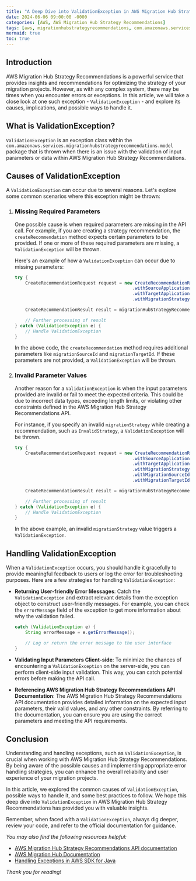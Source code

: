```yaml
---
title: "A Deep Dive into ValidationException in AWS Migration Hub Strategy Recommendations"
date: 2024-06-06 09:00:00 -0000
categories: [AWS, AWS Migration Hub Strategy Recommendations]
tags: [aws, migrationhubstrategyrecommendations, com.amazonaws.services.migrationhubstrategyrecommendations.model]
mermaid: true
toc: true
---
```



## Introduction

AWS Migration Hub Strategy Recommendations is a powerful service that provides insights and recommendations for optimizing the strategy of your migration projects. However, as with any complex system, there may be times when you encounter errors or exceptions. In this article, we will take a close look at one such exception - `ValidationException` - and explore its causes, implications, and possible ways to handle it.

## What is ValidationException?

`ValidationException` is an exception class within the `com.amazonaws.services.migrationhubstrategyrecommendations.model` package that is thrown when there is an issue with the validation of input parameters or data within AWS Migration Hub Strategy Recommendations.

## Causes of ValidationException

A `ValidationException` can occur due to several reasons. Let's explore some common scenarios where this exception might be thrown:

1. ### Missing Required Parameters

   One possible cause is when required parameters are missing in the API call. For example, if you are creating a strategy recommendation, the `createRecommendation` method expects certain parameters to be provided. If one or more of these required parameters are missing, a `ValidationException` will be thrown.

   Here's an example of how a `ValidationException` can occur due to missing parameters:

   ```java
   try {
       CreateRecommendationRequest request = new CreateRecommendationRequest()
                                                .withSourceApplication("my-app")
                                                .withTargetApplication("my-app")
                                                .withMigrationStrategy("Cutover");

       CreateRecommendationResult result = migrationHubStrategyRecommendationsClient.createRecommendation(request);

       // Further processing of result
   } catch (ValidationException e) {
       // Handle ValidationException
   }
   ```

   In the above code, the `createRecommendation` method requires additional parameters like `migrationSourceId` and `migrationTargetId`. If these parameters are not provided, a `ValidationException` will be thrown.

2. ### Invalid Parameter Values

   Another reason for a `ValidationException` is when the input parameters provided are invalid or fail to meet the expected criteria. This could be due to incorrect data types, exceeding length limits, or violating other constraints defined in the AWS Migration Hub Strategy Recommendations API.

   For instance, if you specify an invalid `migrationStrategy` while creating a recommendation, such as `InvalidStrategy`, a `ValidationException` will be thrown.

   ```java
   try {
       CreateRecommendationRequest request = new CreateRecommendationRequest()
                                                .withSourceApplication("my-app")
                                                .withTargetApplication("my-app")
                                                .withMigrationStrategy("InvalidStrategy")
                                                .withMigrationSourceId("source-123")
                                                .withMigrationTargetId("target-456");

       CreateRecommendationResult result = migrationHubStrategyRecommendationsClient.createRecommendation(request);

       // Further processing of result
   } catch (ValidationException e) {
       // Handle ValidationException
   }
   ```

   In the above example, an invalid `migrationStrategy` value triggers a `ValidationException`.

## Handling ValidationException

When a `ValidationException` occurs, you should handle it gracefully to provide meaningful feedback to users or log the error for troubleshooting purposes. Here are a few strategies for handling `ValidationException`:

- **Returning User-friendly Error Messages**: Catch the `ValidationException` and extract relevant details from the exception object to construct user-friendly messages. For example, you can check the `errorMessage` field of the exception to get more information about why the validation failed.

    ```java
    catch (ValidationException e) {
        String errorMessage = e.getErrorMessage();

        // Log or return the error message to the user interface
    }
    ```

- **Validating Input Parameters Client-side**: To minimize the chances of encountering a `ValidationException` on the server-side, you can perform client-side input validation. This way, you can catch potential errors before making the API call.

- **Referencing AWS Migration Hub Strategy Recommendations API Documentation**: The AWS Migration Hub Strategy Recommendations API documentation provides detailed information on the expected input parameters, their valid values, and any other constraints. By referring to the documentation, you can ensure you are using the correct parameters and meeting the API requirements.

## Conclusion

Understanding and handling exceptions, such as `ValidationException`, is crucial when working with AWS Migration Hub Strategy Recommendations. By being aware of the possible causes and implementing appropriate error handling strategies, you can enhance the overall reliability and user experience of your migration projects.

In this article, we explored the common causes of `ValidationException`, possible ways to handle it, and some best practices to follow. We hope this deep dive into `ValidationException` in AWS Migration Hub Strategy Recommendations has provided you with valuable insights.

Remember, when faced with a `ValidationException`, always dig deeper, review your code, and refer to the official documentation for guidance.

_You may also find the following resources helpful:_

- [AWS Migration Hub Strategy Recommendations API documentation](https://docs.aws.amazon.com/migrationhub-strategy/latest/APIReference/Welcome.html)
- [AWS Migration Hub Documentation](https://aws.amazon.com/migration-hub/)
- [Handling Exceptions in AWS SDK for Java](https://docs.aws.amazon.com/sdk-for-java/latest/developer-guide/java-dg-exceptions.html)

_Thank you for reading!_